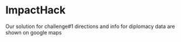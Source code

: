 # ImpactHack
Our solution for challenge#1 directions and info for diplomacy data are shown on google maps 
